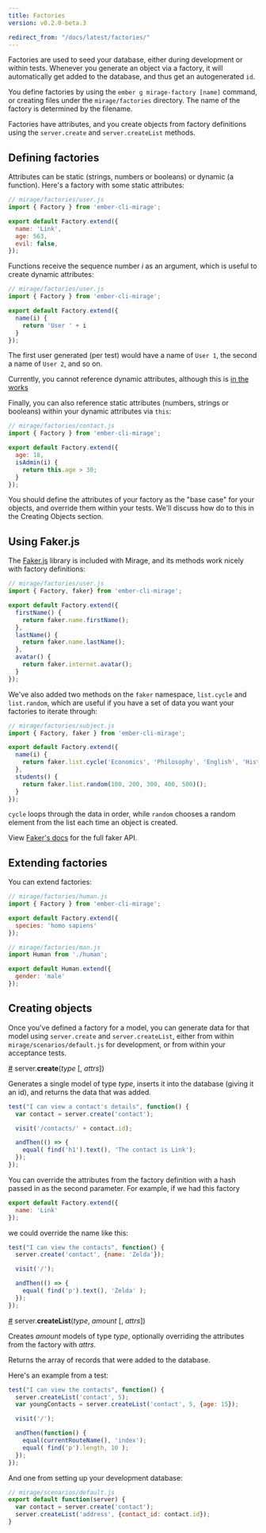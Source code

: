 ```yaml
---
title: Factories
version: v0.2.0-beta.3

redirect_from: "/docs/latest/factories/"
---
```


Factories are used to seed your database, either during development or within tests. Whenever you generate an object via a factory, it will automatically get added to the database, and thus get an autogenerated `id`.

You define factories by using the `ember g mirage-factory [name]` command, or creating files under the `mirage/factories` directory. The name of the factory is determined by the filename.

Factories have attributes, and you create objects from factory definitions using the `server.create` and `server.createList` methods.

## Defining factories

Attributes can be static (strings, numbers or booleans) or dynamic (a function). Here's a factory with some static attributes:

```js
// mirage/factories/user.js
import { Factory } from 'ember-cli-mirage';

export default Factory.extend({
  name: 'Link',
  age: 563,
  evil: false,
});
```

Functions receive the sequence number *i* as an argument, which is useful to create dynamic attributes:

```js
// mirage/factories/user.js
import { Factory } from 'ember-cli-mirage';

export default Factory.extend({
  name(i) {
    return 'User ' + i
  }
});
```

The first user generated (per test) would have a name of `User 1`, the second a name of `User 2`, and so on.

<aside class='Docs-page__aside'>
  <p>Currently, you cannot reference dynamic attributes, although this is <a href='https://github.com/samselikoff/ember-cli-mirage/issues/27'>in the works</a></p>
</aside>

Finally, you can also reference static attributes (numbers, strings or booleans) within your dynamic attributes via `this`:

```js
// mirage/factories/contact.js
import { Factory } from 'ember-cli-mirage';

export default Factory.extend({
  age: 18,
  isAdmin(i) {
    return this.age > 30;
  }
});
```

You should define the attributes of your factory as the "base case" for your objects, and override them within your tests. We'll discuss how do to this in the Creating Objects section.

## Using Faker.js

The [Faker.js](https://github.com/marak/Faker.js/) library is included with Mirage, and its methods work nicely with factory definitions:

```js
// mirage/factories/user.js
import { Factory, faker} from 'ember-cli-mirage';

export default Factory.extend({
  firstName() {
    return faker.name.firstName();
  },
  lastName() {
    return faker.name.lastName();
  },
  avatar() {
    return faker.internet.avatar();
  }
});
```

We've also added two methods on the `faker` namespace, `list.cycle` and `list.random`, which are useful if you have a set of data you want your factories to iterate through:

```js
// mirage/factories/subject.js
import { Factory, faker } from 'ember-cli-mirage';

export default Factory.extend({
  name(i) {
    return faker.list.cycle('Economics', 'Philosophy', 'English', 'History', 'Mathematics')(i);
  },
  students() {
    return faker.list.random(100, 200, 300, 400, 500)();
  }
});
```

`cycle` loops through the data in order, while `random` chooses a random element from the list each time an object is created.

View [Faker's docs](https://github.com/marak/Faker.js/) for the full faker API.

## Extending factories

You can extend factories:

```js
// mirage/factories/human.js
import { Factory } from 'ember-cli-mirage';

export default Factory.extend({
  species: 'homo sapiens'
});

// mirage/factories/man.js
import Human from './human';

export default Human.extend({
  gender: 'male'
});
```

## Creating objects

Once you've defined a factory for a model, you can generate data for that model using `server.create` and `server.createList`, either from within `mirage/scenarios/default.js` for development, or from within your acceptance tests.

<a name="create" href="#create">#</a> server.<b>create</b>(<i>type</i> [, <i>attrs</i>])

Generates a single model of type *type*, inserts it into the database (giving it an id), and returns the data that was
added.

```js
test("I can view a contact's details", function() {
  var contact = server.create('contact');

  visit('/contacts/' + contact.id);

  andThen(() => {
    equal( find('h1').text(), 'The contact is Link');
  });
});
```

You can override the attributes from the factory definition with a
hash passed in as the second parameter. For example, if we had this factory

```js
export default Factory.extend({
  name: 'Link'
});
```

we could override the name like this:

```js
test("I can view the contacts", function() {
  server.create('contact', {name: 'Zelda'});

  visit('/');

  andThen(() => {
    equal( find('p').text(), 'Zelda' );
  });
});
```

<a name="createList" href="#createList">#</a> server.<b>createList</b>(<i>type</i>, <i>amount</i> [, <i>attrs</i>])

Creates *amount* models of type *type*, optionally overriding the attributes from the factory with *attrs*.

Returns the array of records that were added to the database.

Here's an example from a test:

```js
test("I can view the contacts", function() {
  server.createList('contact', 5);
  var youngContacts = server.createList('contact', 5, {age: 15});

  visit('/');

  andThen(function() {
    equal(currentRouteName(), 'index');
    equal( find('p').length, 10 );
  });
});
```

And one from setting up your development database:

```js
// mirage/scenarios/default.js
export default function(server) {
  var contact = server.create('contact');
  server.createList('address', {contact_id: contact.id});
}
```
